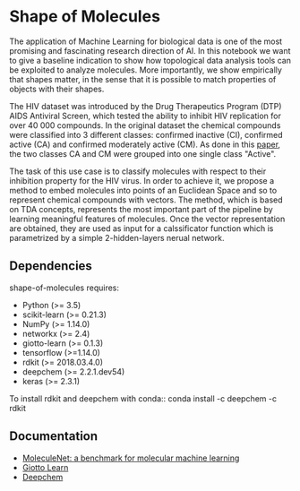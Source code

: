 Shape of Molecules
============
The application of Machine Learning for biological data is one of the 
most promising and fascinating research direction of AI. In this notebook
we want to give a baseline indication to show how topological data analysis 
tools can be exploited to analyze molecules. More importantly, we show empirically
that shapes matter, in the sense that it is possible to match properties of objects with
their shapes.

The HIV dataset was introduced by the Drug
Therapeutics Program (DTP) AIDS Antiviral Screen, which
tested the ability to inhibit HIV replication for over 40 000
compounds. In the original dataset the chemical compounds were classified
into 3 different classes: confirmed inactive (CI), confirmed active (CA)
and confirmed moderately active (CM). As done in this [paper](https://pubs.rsc.org/en/content/articlehtml/2018/sc/c7sc02664a), 
the two classes CA and CM were grouped into one single class "Active".

The task of this use case is to classify molecules with respect to their 
inhibition property for the HIV virus. In order to achieve it, we propose a method 
to embed molecules into points of an Euclidean Space and so to represent chemical 
compounds with vectors. The method, which is based on TDA concepts, represents the 
most important part of the pipeline by learning meaningful features of molecules. Once 
the vector representation are obtained, they are used as input for a calssificator function
which is parametrized by a simple 2-hidden-layers nerual network. 


Dependencies
------------

shape-of-molecules requires:

- Python (>= 3.5)
- scikit-learn (>= 0.21.3)
- NumPy (>= 1.14.0)
- networkx (>= 2.4)
- giotto-learn (>= 0.1.3)
- tensorflow (>=1.14.0)
- rdkit (>= 2018.03.4.0)
- deepchem (>= 2.2.1.dev54)
- keras (>= 2.3.1)

To install rdkit and deepchem with conda::
    conda install -c deepchem -c rdkit


Documentation
-------------

- [MoleculeNet: a benchmark for molecular machine learning](https://pubs.rsc.org/en/content/articlehtml/2018/sc/c7sc02664a)
- [Giotto Learn](https://github.com/giotto-ai/giotto-learn)
- [Deepchem](https://github.com/deepchem/deepchem)


